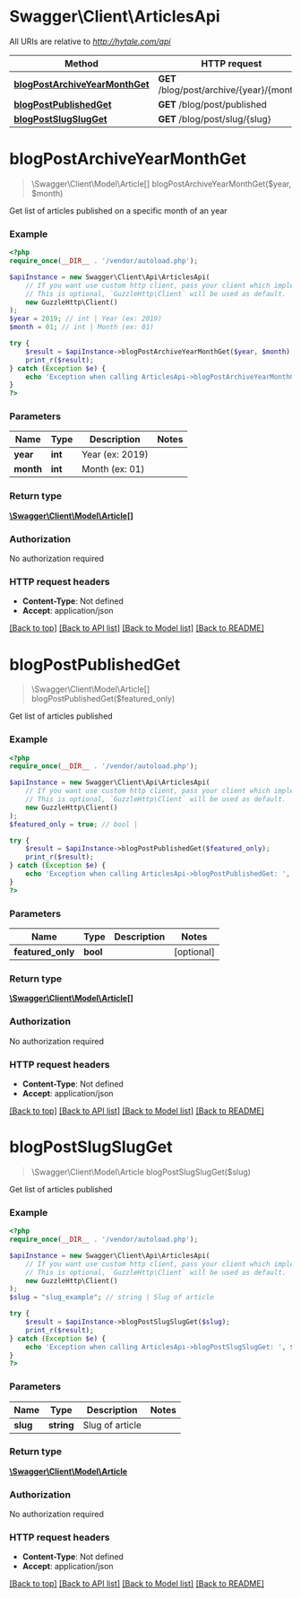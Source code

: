 # Swagger\Client\ArticlesApi

All URIs are relative to *http://hytale.com/api*

Method | HTTP request | Description
------------- | ------------- | -------------
[**blogPostArchiveYearMonthGet**](ArticlesApi.md#blogPostArchiveYearMonthGet) | **GET** /blog/post/archive/{year}/{month}/ | 
[**blogPostPublishedGet**](ArticlesApi.md#blogPostPublishedGet) | **GET** /blog/post/published | 
[**blogPostSlugSlugGet**](ArticlesApi.md#blogPostSlugSlugGet) | **GET** /blog/post/slug/{slug} | 


# **blogPostArchiveYearMonthGet**
> \Swagger\Client\Model\Article[] blogPostArchiveYearMonthGet($year, $month)



Get list of articles published on a specific month of an year

### Example
```php
<?php
require_once(__DIR__ . '/vendor/autoload.php');

$apiInstance = new Swagger\Client\Api\ArticlesApi(
    // If you want use custom http client, pass your client which implements `GuzzleHttp\ClientInterface`.
    // This is optional, `GuzzleHttp\Client` will be used as default.
    new GuzzleHttp\Client()
);
$year = 2019; // int | Year (ex: 2019)
$month = 01; // int | Month (ex: 01)

try {
    $result = $apiInstance->blogPostArchiveYearMonthGet($year, $month);
    print_r($result);
} catch (Exception $e) {
    echo 'Exception when calling ArticlesApi->blogPostArchiveYearMonthGet: ', $e->getMessage(), PHP_EOL;
}
?>
```

### Parameters

Name | Type | Description  | Notes
------------- | ------------- | ------------- | -------------
 **year** | **int**| Year (ex: 2019) |
 **month** | **int**| Month (ex: 01) |

### Return type

[**\Swagger\Client\Model\Article[]**](../Model/Article.md)

### Authorization

No authorization required

### HTTP request headers

 - **Content-Type**: Not defined
 - **Accept**: application/json

[[Back to top]](#) [[Back to API list]](../../README.md#documentation-for-api-endpoints) [[Back to Model list]](../../README.md#documentation-for-models) [[Back to README]](../../README.md)

# **blogPostPublishedGet**
> \Swagger\Client\Model\Article[] blogPostPublishedGet($featured_only)



Get list of articles published

### Example
```php
<?php
require_once(__DIR__ . '/vendor/autoload.php');

$apiInstance = new Swagger\Client\Api\ArticlesApi(
    // If you want use custom http client, pass your client which implements `GuzzleHttp\ClientInterface`.
    // This is optional, `GuzzleHttp\Client` will be used as default.
    new GuzzleHttp\Client()
);
$featured_only = true; // bool | 

try {
    $result = $apiInstance->blogPostPublishedGet($featured_only);
    print_r($result);
} catch (Exception $e) {
    echo 'Exception when calling ArticlesApi->blogPostPublishedGet: ', $e->getMessage(), PHP_EOL;
}
?>
```

### Parameters

Name | Type | Description  | Notes
------------- | ------------- | ------------- | -------------
 **featured_only** | **bool**|  | [optional]

### Return type

[**\Swagger\Client\Model\Article[]**](../Model/Article.md)

### Authorization

No authorization required

### HTTP request headers

 - **Content-Type**: Not defined
 - **Accept**: application/json

[[Back to top]](#) [[Back to API list]](../../README.md#documentation-for-api-endpoints) [[Back to Model list]](../../README.md#documentation-for-models) [[Back to README]](../../README.md)

# **blogPostSlugSlugGet**
> \Swagger\Client\Model\Article blogPostSlugSlugGet($slug)



Get list of articles published

### Example
```php
<?php
require_once(__DIR__ . '/vendor/autoload.php');

$apiInstance = new Swagger\Client\Api\ArticlesApi(
    // If you want use custom http client, pass your client which implements `GuzzleHttp\ClientInterface`.
    // This is optional, `GuzzleHttp\Client` will be used as default.
    new GuzzleHttp\Client()
);
$slug = "slug_example"; // string | Slug of article

try {
    $result = $apiInstance->blogPostSlugSlugGet($slug);
    print_r($result);
} catch (Exception $e) {
    echo 'Exception when calling ArticlesApi->blogPostSlugSlugGet: ', $e->getMessage(), PHP_EOL;
}
?>
```

### Parameters

Name | Type | Description  | Notes
------------- | ------------- | ------------- | -------------
 **slug** | **string**| Slug of article |

### Return type

[**\Swagger\Client\Model\Article**](../Model/Article.md)

### Authorization

No authorization required

### HTTP request headers

 - **Content-Type**: Not defined
 - **Accept**: application/json

[[Back to top]](#) [[Back to API list]](../../README.md#documentation-for-api-endpoints) [[Back to Model list]](../../README.md#documentation-for-models) [[Back to README]](../../README.md)

